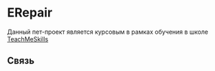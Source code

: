 <!-- <p align="center">
      <img src="https://img.freepik.com/free-vector/bird-colorful-logo-gradient-vector_343694-1365.jpg" width="726">
</p> -->

# ERepair

Данный пет-проект является курсовым в рамках обучения в школе [TeachMeSkills](https://teachmeskills.by)

<!-- ## Аутентификация

В этом разделе вы найдете информацию о регистрации и авторизации.

![Фотография]()
[Видеоролик](ссылка_на_видео)

## Основной экран

На главном экране вашего проекта доступны три подраздела: "Дом", "Цены" и "Карта".

### Дом

В этом разделе вы найдете описание функциональности связанной с "Домом".

![Фотография](ссылка_на_фото)
[Видеоролик](ссылка_на_видео)

### Цены

В этом разделе вы найдете описание функциональности связанной с "Ценами".

![Фотография](ссылка_на_фото)
[Видеоролик](ссылка_на_видео)

### Карта

В этом разделе вы найдете описание функциональности связанной с "Картой".

![Фотография](ссылка_на_фото)
[Видеоролик](ссылка_на_видео) -->


## Связь

<!-- Укажите, как связаться с вами или вашей командой в случае возникновения вопросов или проблем с проектом. Укажите адрес электронной почты, ссылки на социальные сети или другие способы связи. -->
